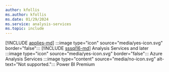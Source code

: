 ```yaml
---
author: kfollis
ms.author: kfollis
ms.date: 01/29/2024
ms.service: analysis-services
ms.topic: include
---
```


[!INCLUDE [applies-md](applies-md.md)] :::image type="icon" source="media/yes-icon.svg" border="false"::: [!INCLUDE [sssql16-md](sssql16-md.md)] Analysis Services and later :::image type="icon" source="media/yes-icon.svg" border="false"::: Azure Analysis Services :::image type="content" source="media/no-icon.svg" alt-text="Not supported."::: Power BI Premium

